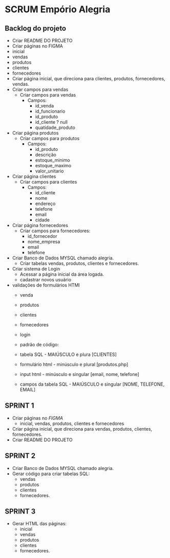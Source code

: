 # SCRUM Empório Alegria

## **Backlog do projeto**
- Criar README DO PROJETO
- Criar páginas no FIGMA
 - inicial
 - vendas
 - produtos
 - clientes
 - fornecedores
- Criar página inicial, que direciona para clientes, produtos, fornecedores, vendas.
- Criar campos para vendas
  - Criar campos para vendas
    - Campos:
      - id_venda
      - id_funcionario
      - id_produto
      - id_cliente ? null
      - quatidade_produto
- Criar página produtos
  - Criar campos para produtos
    - Campos:
      - id_produto
      - descrição
      - estoque_minimo
      - estoque_maximo
      - valor_unitario
- Criar página clientes 
  - Criar campos para clientes
    - Campos:
      - id_cliente
      -   nome
      -   endereço
      -   telefone
      -   email
      -   cidade
- Criar página fornecedores
  - Criar campos para fornecedores:
    - id_fornecedor
    - nome_empresa
    - email
    - telefone
- Criar Banco de Dados MYSQL chamado alegria.
  - Criar tabelas vendas, produtos, clientes e fornecedores.
- Criar sistema de Login
  - Acessar a página inicial da área logada.
  - cadastrar novos usuário
- validações de formulários HTMl
  -   venda
  -   produtos
  -   clientes
  -   fornecedores
  -   login
 
  -   padrão de código:
  -   tabela SQL - MAIÚSCULO e plura [CLIENTES]
  -   formulário html - minúsculo e plural [produtos.php]
  -   input html - minúsculo e singular [email, nome, telefone]
  -   campos da tabela SQL - MAIÚSCULO e singular [NOME, TELEFONE, EMAIL]
 
## **SPRINT 1**
- Criar páginas no *FIGMA*
  - inicial, vendas, produtos, clientes e fornecedores
- Criar página inicial, que direciona para vendas, produtos, clientes, fornecedores.
- Criar README DO PROJETO

## **SPRINT 2**
- Criar Banco de Dados MYSQL chamado alegria.
- Gerar código para criar tabelas SQL:
  - vendas
  - produtos
  - clientes
  - fornecedores.

## SPRINT 3
- Gerar HTML das páginas:
  - inicial
  - vendas
  - produtos
  - clientes
  - fornecedores.

